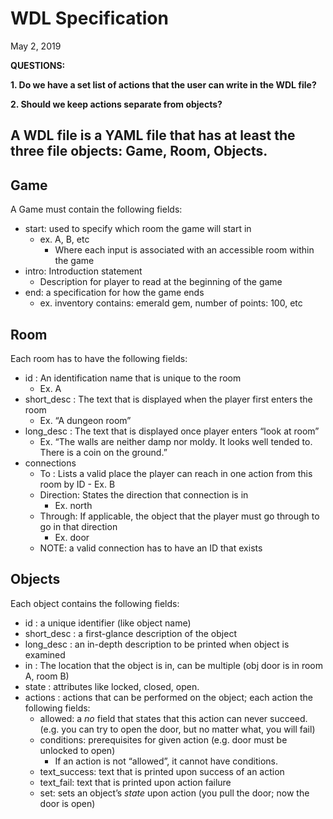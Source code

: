 # WDL Specification
May 2, 2019

**QUESTIONS:**

**1. Do we have a set list of actions that the user can write in the WDL file?**

**2. Should we keep actions separate from objects?**

## A WDL file is a YAML file that has at least the three file objects: Game, Room, Objects.

## Game
A Game must contain the following fields:
- start: used to specify which room the game will start in
	- ex. A, B, etc
		- Where each input is associated with an accessible room within the game
- intro: Introduction statement
	- Description for player to read at the beginning of the game
- end: a specification for how the game ends
	- ex. inventory contains: emerald gem, number of points: 100, etc
## Room
Each room has to have the following fields:
- id : An identification name that is unique to the room
	- Ex. A
- short_desc : The text that is displayed when the player first enters the room
	- Ex. “A dungeon room”
- long_desc : The text that is displayed once player enters “look at room”
	- Ex. “The walls are neither damp nor moldy. It looks well tended to. There is a coin on the ground.”
- connections
	- To : Lists a valid place the player can reach in one action from this room by ID - Ex. B
	- Direction: States the direction that connection is in
		- Ex. north
	- Through: If applicable, the object that the player must go through to go in that direction
		- Ex. door
	- NOTE: a valid connection has to have an ID that exists
  
## Objects
Each object contains the following fields:
- id : a unique identifier (like object name)
- short_desc : a first-glance description of the object
- long_desc : an in-depth description to be printed when object is examined
- in : The location that the object is in, can be multiple (obj door is in room A, room B)
- state : attributes like locked, closed, open.
- actions : actions that can be performed on the object; each action the following fields:
	- allowed: a *no* field that states that this action can never succeed. (e.g. you can try to open the door, but no matter what, you will fail)
	- conditions: prerequisites for given action (e.g. door must be unlocked to open)
		- If an action is not “allowed”, it cannot have conditions.
	- text_success: text that is printed upon success of an action
	- text_fail: text that is printed upon action failure
	- set: sets an object’s *state* upon action (you pull the door; now the door is open)
